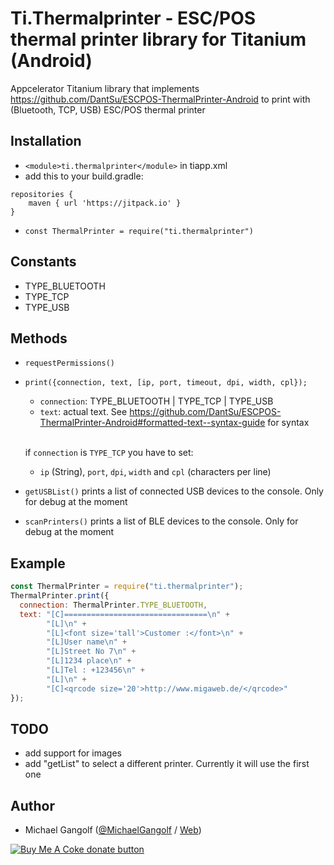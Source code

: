 # Ti.Thermalprinter - ESC/POS thermal printer library for Titanium (Android)

Appcelerator Titanium library that implements https://github.com/DantSu/ESCPOS-ThermalPrinter-Android to print with (Bluetooth, TCP, USB) ESC/POS thermal printer

## Installation

* `<module>ti.thermalprinter</module>` in tiapp.xml
* add this to your build.gradle:
```
repositories {
    maven { url 'https://jitpack.io' }
}
```
* `const ThermalPrinter = require("ti.thermalprinter")`

## Constants
* TYPE_BLUETOOTH
* TYPE_TCP
* TYPE_USB

## Methods

* `requestPermissions()`
* `print({connection, text, [ip, port, timeout, dpi, width, cpl});`
  * `connection`: TYPE_BLUETOOTH | TYPE_TCP | TYPE_USB
  * `text`: actual text. See https://github.com/DantSu/ESCPOS-ThermalPrinter-Android#formatted-text--syntax-guide for syntax<br/><br/>

  if `connection` is `TYPE_TCP` you have to set:
  * `ip` (String), `port`, `dpi`, `width` and `cpl` (characters per line)

* `getUSBList()` prints a list of connected USB devices to the console. Only for debug at the moment
* `scanPrinters()` prints a list of BLE devices to the console. Only for debug at the moment

## Example

```js
const ThermalPrinter = require("ti.thermalprinter");
ThermalPrinter.print({
  connection: ThermalPrinter.TYPE_BLUETOOTH,
  text: "[C]================================\n" +
        "[L]\n" +
        "[L]<font size='tall'>Customer :</font>\n" +
        "[L]User name\n" +
        "[L]Street No 7\n" +
        "[L]1234 place\n" +
        "[L]Tel : +123456\n" +
        "[L]\n" +
        "[C]<qrcode size='20'>http://www.migaweb.de/</qrcode>"
});
```

## TODO

* add support for images
* add "getList" to select a different printer. Currently it will use the first one


## Author

* Michael Gangolf (<a href="https://github.com/m1ga">@MichaelGangolf</a> / <a href="https://www.migaweb.de">Web</a>)

<span class="badge-buymeacoffee"><a href="https://www.buymeacoffee.com/miga" title="donate"><img src="https://img.shields.io/badge/buy%20me%20a%20coke-donate-orange.svg" alt="Buy Me A Coke donate button" /></a></span>
